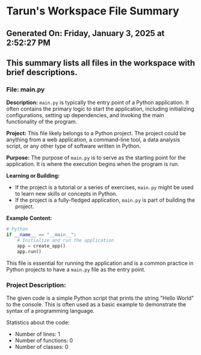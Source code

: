 # Tarun's Workspace File Summary
## Generated On: Friday, January 3, 2025 at 2:52:27 PM
This summary lists all files in the workspace with brief descriptions.
---
### File: main.py

**Description:**
`main.py` is typically the entry point of a Python application. It often contains the primary logic to start the application, including initializing configurations, setting up dependencies, and invoking the main functionality of the program.

**Project:**
This file likely belongs to a Python project. The project could be anything from a web application, a command-line tool, a data analysis script, or any other type of software written in Python.

**Purpose:**
The purpose of `main.py` is to serve as the starting point for the application. It is where the execution begins when the program is run.

**Learning or Building:**
- If the project is a tutorial or a series of exercises, `main.py` might be used to learn new skills or concepts in Python.
- If the project is a fully-fledged application, `main.py` is part of building the project.

**Example Content:**
```python
# Python
if __name__ == "__main__":
    # Initialize and run the application
    app = create_app()
    app.run()
```

This file is essential for running the application and is a common practice in Python projects to have a `main.py` file as the entry point. 
### Project Description:
 The given code is a simple Python script that prints the string "Hello World" to the console. This is often used as a basic example to demonstrate the syntax of a programming language.

Statistics about the code:
- Number of lines: 1
- Number of functions: 0
- Number of classes: 0
